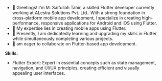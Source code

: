 - 👋 Greetings! I'm M. Saifullah Tahir, a skilled Flutter developer currently working at ALestra Solutions Pvt. Ltd.. With a strong foundation in cross-platform mobile app development, I specialize in creating high-performance, responsive applications for Android and iOS using Flutter.
- 👀 My expertise lies in creating mobile apps using Flutter.
- 🌱 Presently, I am dedicatedly learning and upgrading my skills in Flutter while simultaneously completing various projects.
- 💞 am eager to collaborate on Flutter-based app development.
  
**Skills:**

- Flutter Expert: Expert in essential concepts such as state management, navigation, and UI/UX principles, creating efficient and visually appealing user interfaces.
